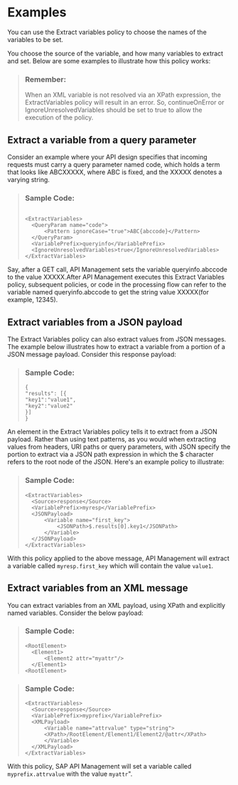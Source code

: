 <!-- loio6f563086cc0f4a92bf31681f31f8290a -->

# Examples

You can use the Extract variables policy to choose the names of the variables to be set.

You choose the source of the variable, and how many variables to extract and set. Below are some examples to illustrate how this policy works:

> ### Remember:  
> When an XML variable is not resolved via an XPath expression, the ExtractVariables policy will result in an error. So, continueOnError or IgnoreUnresolvedVariables should be set to true to allow the execution of the policy.



## Extract a variable from a query parameter

Consider an example where your API design specifies that incoming requests must carry a query parameter named code, which holds a term that looks like ABCXXXXX, where ABC is fixed, and the XXXXX denotes a varying string.

> ### Sample Code:  
> ```
> 
> <ExtractVariables>
> 	<QueryParam name="code">
> 		<Pattern ignoreCase="true">ABC{abccode}</Pattern>
> 	</QueryParam>
> 	<VariablePrefix>queryinfo</VariablePrefix>
> 	<IgnoreUnresolvedVariables>true</IgnoreUnresolvedVariables>
> </ExtractVariables>
> ```

Say, after a GET call, API Management sets the variable queryinfo.abccode to the value XXXXX.After API Management executes this Extract Variables policy, subsequent policies, or code in the processing flow can refer to the variable named queryinfo.abccode to get the string value XXXXX\(for example, 12345\).



## Extract variables from a JSON payload

The Extract Variables policy can also extract values from JSON messages. The example below illustrates how to extract a variable from a portion of a JSON message payload. Consider this response payload:

> ### Sample Code:  
> ```
> {
> "results": [{
> "key1":"value1",
> "key2":"value2"
> }]
> }
> ```

An element in the Extract Variables policy tells it to extract from a JSON payload. Rather than using text patterns, as you would when extracting values from headers, URI paths or query parameters, with JSON specify the portion to extract via a JSON path expression in which the $ character refers to the root node of the JSON. Here's an example policy to illustrate:

> ### Sample Code:  
> ```
> <ExtractVariables>
> 	<Source>response</Source>
> 	<VariablePrefix>myresp</VariablePrefix>
> 	<JSONPayload>
> 		<Variable name="first_key">
> 			<JSONPath>$.results[0].key1</JSONPath>
> 		</Variable>
> 	</JSONPayload>
> </ExtractVariables>
> ```

With this policy applied to the above message, API Management will extract a variable called `myresp.first_key` which will contain the value `value1`.



## Extract variables from an XML message

You can extract variables from an XML payload, using XPath and explicitly named variables. Consider the below payload:

> ### Sample Code:  
> ```
> <RootElement>       
> 	<Element1>              
> 		<Element2 attr="myattr"/>       
> 	</Element1>
> <RootElement>
> ```

> ### Sample Code:  
> ```
> <ExtractVariables>
> 	<Source>response</Source>
> 	<VariablePrefix>myprefix</VariablePrefix>
> 	<XMLPayload>
> 		<Variable name="attrvalue" type="string">
> 		<XPath>/RootElement/Element1/Element2/@attr</XPath>
> 		</Variable>
> 	</XMLPayload>
> </ExtractVariables>
> ```

With this policy, SAP API Management will set a variable called `myprefix.attrvalue` with the value `myattr`".


